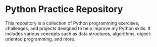 # Python Practice Repository

This repository is a collection of Python programming exercises, challenges, and projects designed to help improve my Python skills. It includes various concepts such as data structures, algorithms, object-oriented programming, and more.


